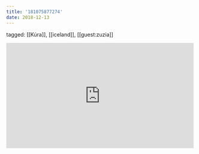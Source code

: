 ```yaml
---
title: '181075877274'
date: 2018-12-13
---
```

tagged: [[Kúra]], [[iceland]], [[guest:zuzia]]
<iframe allow="accelerometer; autoplay; clipboard-write; encrypted-media; gyroscope; picture-in-picture" allowfullscreen="" frameborder="0" height="281" id="youtube_iframe" src="https://www.youtube.com/embed/MK4K3R-Ef2c?feature=oembed&amp;enablejsapi=1&amp;origin=https://safe.txmblr.com&amp;wmode=opaque" width="500"></iframe>